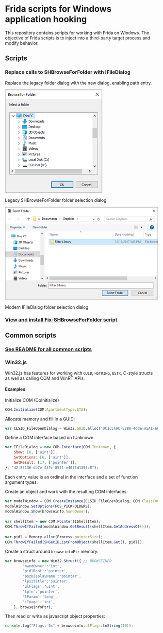 # Frida scripts for Windows application hooking
This repository contains scripts for working with Frida on Windows.  The objective of Frida scripts is to inject into a third-party target process and modify behavior.

## Scripts

### Replace calls to SHBrowseForFolder with IFileDialog
Replace the legacy folder dialog with the new dialog, enabling path entry.

![Legacy SHBrowseForFolder folder selection dialog](./Fix-SHBrowseForFolder/gfx/SHBrowseForFolder.png)

Legacy SHBrowseForFolder folder selection dialog 

![Modern IFileDialog folder selection dialog](./Fix-SHBrowseForFolder/gfx/IFileDialog.png)

Modern IFileDialog folder selection dialog

### [View and install Fix-SHBrowseForFolder script](./Fix-SHBrowseForFolder/README.md)

## Common scripts

### [See README for all common scripts](./common/README.md)

### Win32.js
Win32.js has features for working with `GUID`, `HSTRING`, `BSTR`, C-style structs as well as calling COM and WinRT APIs.

#### Examples

Initialize COM (CoInitialize)
```js
COM.Initialize(COM.ApartmentType.STA);
```

Allocate memory and fill in a GUID:
```js
var CLSID_FileOpenDialog = Win32.GUID.alloc("DC1C5A9C-E88A-4dde-A5A1-60F82A20AEF7");
```

Define a COM interface based on IUnknown:
```js
var IFileDialog = new COM.Interface(COM.IUnknown, {
	Show: [0, ['uint']],
	SetOptions: [6, ['uint']],
	GetResult: [17, ['pointer']],
}, "42f85136-db7e-439c-85f1-e4075d135fc8");
```
Each entry value is an ordinal in the interface and a set of function argument types.

Create an object and work with the resulting COM interfaces:
```js
var modalWindow = COM.CreateInstance(CLSID_FileOpenDialog, COM.ClassContext.InProc, IFileDialog);
modalWindow.SetOptions(FOS_PICKFOLDERS);
modalWindow.Show(browseinfo.hwndOwner);

var shellItem = new COM.Pointer(IShellItem);
COM.ThrowIfFailed(modalWindow.GetResult(shellItem.GetAddressOf()));

var pidl = Memory.alloc(Process.pointerSize);
COM.ThrowIfFailed(SHGetIDListFromObject(shellItem.Get(), pidl));
```

Create a struct around `browseinfoPtr` memory:
```js
var browseinfo = new Win32.Struct({ // BROWSEINFO
		'hwndOwner':'int',
		'pidlRoot':'pointer',
		'pszDisplayName':'pointer',
		'lpszTitle':'pointer',
		'ulFlags':'uint',
		'lpfn':'pointer',
		'lParam':'long',
		'iImage':'int',
	}, browseinfoPtr);
```

Then read or write as javascript object properties:
```js
console.log("Flags: 0x" + browseinfo.ulFlags.toString(16));
```